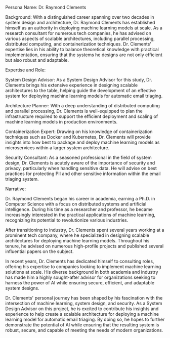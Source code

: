  Persona Name: Dr. Raymond Clements

Background: With a distinguished career spanning over two decades in system design and architecture, Dr. Raymond Clements has established himself as an authority in deploying machine learning models at scale. As a research consultant for numerous tech companies, he has advised on various aspects of scalable architectures, including parallel processing, distributed computing, and containerization techniques. Dr. Clements' expertise lies in his ability to balance theoretical knowledge with practical implementation, ensuring that the systems he designs are not only efficient but also robust and adaptable.

Expertise and Role:

System Design Advisor: As a System Design Advisor for this study, Dr. Clements brings his extensive experience in designing scalable architectures to the table, helping guide the development of an effective system for deploying machine learning models for automatic email triaging.

Architecture Planner: With a deep understanding of distributed computing and parallel processing, Dr. Clements is well-equipped to plan the infrastructure required to support the efficient deployment and scaling of machine learning models in production environments.

Containerization Expert: Drawing on his knowledge of containerization techniques such as Docker and Kubernetes, Dr. Clements will provide insights into how best to package and deploy machine learning models as microservices within a larger system architecture.

Security Consultant: As a seasoned professional in the field of system design, Dr. Clements is acutely aware of the importance of security and privacy, particularly when handling sensitive data. He will advise on best practices for protecting PII and other sensitive information within the email triaging system.

Narrative:

Dr. Raymond Clements began his career in academia, earning a Ph.D. in Computer Science with a focus on distributed systems and artificial intelligence. During his time as a researcher and professor, he became increasingly interested in the practical applications of machine learning, recognizing its potential to revolutionize various industries.

After transitioning to industry, Dr. Clements spent several years working at a prominent tech company, where he specialized in designing scalable architectures for deploying machine learning models. Throughout his tenure, he advised on numerous high-profile projects and published several influential papers on the subject.

In recent years, Dr. Clements has dedicated himself to consulting roles, offering his expertise to companies looking to implement machine learning solutions at scale. His diverse background in both academia and industry has made him a highly sought-after advisor for organizations seeking to harness the power of AI while ensuring secure, efficient, and adaptable system designs.

Dr. Clements' personal journey has been shaped by his fascination with the intersection of machine learning, system design, and security. As a System Design Advisor on this project, he is excited to contribute his insights and experience to help create a scalable architecture for deploying a machine learning model for automatic email triaging. By doing so, he hopes to further demonstrate the potential of AI while ensuring that the resulting system is robust, secure, and capable of meeting the needs of modern organizations.